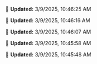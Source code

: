 
🔄 **Updated:** 3/9/2025, 10:46:25 AM


🔄 **Updated:** 3/9/2025, 10:46:16 AM


🔄 **Updated:** 3/9/2025, 10:46:07 AM


🔄 **Updated:** 3/9/2025, 10:45:58 AM


🔄 **Updated:** 3/9/2025, 10:45:48 AM







